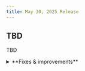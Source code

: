 ```yaml
---
title: May 30, 2025 Release
---
```


## TBD

TBD

<details>

<summary>**Fixes & improvements**</summary>

- **Neon Console**

  - tbd

- **Neon MCP Server**

  - Neon organization details are now returned by the `list_projects` and `create_project` MCP tools.


</details>

